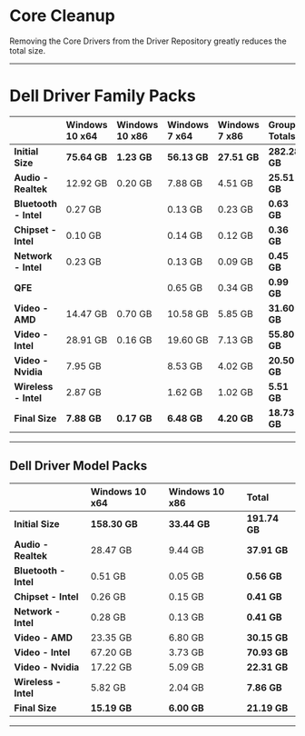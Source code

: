 # Core Cleanup

Removing the Core Drivers from the Driver Repository greatly reduces the total size.

---

# Dell Driver Family Packs

|  | **Windows 10 x64** | **Windows 10 x86** | **Windows 7 x64** | **Windows 7 x86** | **Group Totals** |
| :--- | :--- | :--- | :--- | :--- | :--- |
| **Initial Size** | **75.64 GB** | **1.23 GB** | **56.13 GB** | **27.51 GB** | **282.28 GB** |
| **Audio - Realtek** | 12.92 GB | 0.20 GB | 7.88 GB | 4.51 GB | **25.51 GB** |
| **Bluetooth - Intel** | 0.27 GB |  | 0.13 GB | 0.23 GB | **0.63 GB** |
| **Chipset - Intel** | 0.10 GB |  | 0.14 GB | 0.12 GB | **0.36 GB** |
| **Network - Intel** | 0.23 GB |  | 0.13 GB | 0.09 GB | **0.45 GB** |
| **QFE** |  |  | 0.65 GB | 0.34 GB | **0.99 GB** |
| **Video - AMD** | 14.47 GB | 0.70 GB | 10.58 GB | 5.85 GB | **31.60 GB** |
| **Video - Intel** | 28.91 GB | 0.16 GB | 19.60 GB | 7.13 GB | **55.80 GB** |
| **Video - Nvidia** | 7.95 GB |  | 8.53 GB | 4.02 GB | **20.50 GB** |
| **Wireless - Intel** | 2.87 GB |  | 1.62 GB | 1.02 GB | **5.51 GB** |
| **Final  Size** | **7.88 GB** | **0.17 GB** | **6.48 GB** | **4.20 GB** | **18.73 GB** |

---

## Dell Driver Model Packs

|  | **Windows 10 x64** | **Windows 10 x86** | **Total** |
| :--- | :--- | :--- | :--- |
| **Initial Size** | **158.30 GB** | **33.44 GB** | **191.74 GB** |
| **Audio - Realtek** | 28.47 GB | 9.44 GB | **37.91 GB** |
| **Bluetooth - Intel** | 0.51 GB | 0.05 GB | **0.56 GB** |
| **Chipset - Intel** | 0.26 GB | 0.15 GB | **0.41 GB** |
| **Network - Intel** | 0.28 GB | 0.13 GB | **0.41 GB** |
| **Video - AMD** | 23.35 GB | 6.80 GB | **30.15 GB** |
| **Video - Intel** | 67.20 GB | 3.73 GB | **70.93 GB** |
| **Video - Nvidia** | 17.22 GB | 5.09 GB | **22.31 GB** |
| **Wireless - Intel** | 5.82 GB | 2.04 GB | **7.86 GB** |
| **Final Size** | **15.19 GB** | **6.00 GB** | **21.19 GB** |

---



